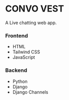 # CONVO VEST
A Live chatting web app.
### Frontend
- HTML
- Tailwind CSS
- JavaScript
### Backend
- Python
- Django
- Django Channels
